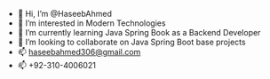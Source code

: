- 👋 Hi, I’m @HaseebAhmed
- 👀 I’m interested in Modern Technologies
- 🌱 I’m currently learning Java Spring Book as a Backend Developer
- 💞️ I’m looking to collaborate on Java Spring Boot base projects
- 📫 haseebahmed306@gmail.com
- 📫 +92-310-4006021

<!---
HaseebAhmed123/HaseebAhmed123 is a ✨ special ✨ repository because its `README.md` (this file) appears on your GitHub profile.
You can click the Preview link to take a look at your changes.
--->
